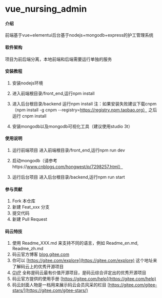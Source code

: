 # vue_nursing_admin

#### 介绍
前端基于vue+elementui后台基于nodejs+mongodb+express的护工管理系统

#### 软件架构
项目为前后端分离，本地前端和后端需要运行单独的服务


#### 安装教程

1. 安装nodejs环境
   
2. 进入前端根目录/front_end,运行npm install
  
3. 进入后台根目录/backend 运行npm install
 注：如果安装失败建议下载cnpm（npm install -g cnpm --registry=https://registry.npm.taobao.org）
   之后运行 cnpm install
4. 安装mongodb以及mongodb可视化工具（建议使用studio 3t）
 
#### 使用说明

1. 运行前端项目 进入前端根目录/front_end,运行npm run dev

2. 启动mongodb（请参考https://www.cnblogs.com/hongwest/p/7298257.html）

3.  运行后台项目 进入后台根目录/backend,运行npm run start

#### 参与贡献

1. Fork 本仓库
2. 新建 Feat_xxx 分支
3. 提交代码
4. 新建 Pull Request


#### 码云特技

1. 使用 Readme\_XXX.md 来支持不同的语言，例如 Readme\_en.md, Readme\_zh.md
2. 码云官方博客 [blog.gitee.com](https://blog.gitee.com)
3. 你可以 [https://gitee.com/explore](https://gitee.com/explore) 这个地址来了解码云上的优秀开源项目
4. [GVP](https://gitee.com/gvp) 全称是码云最有价值开源项目，是码云综合评定出的优秀开源项目
5. 码云官方提供的使用手册 [https://gitee.com/help](https://gitee.com/help)
6. 码云封面人物是一档用来展示码云会员风采的栏目 [https://gitee.com/gitee-stars/](https://gitee.com/gitee-stars/)